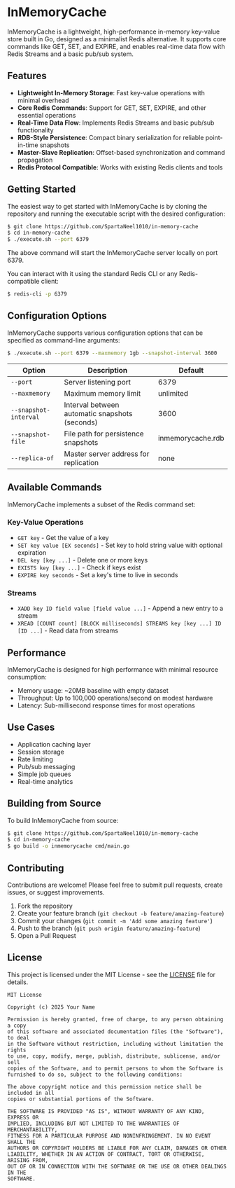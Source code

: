 # InMemoryCache

InMemoryCache is a lightweight, high-performance in-memory key-value store built in Go, designed as a minimalist Redis alternative. It supports core commands like GET, SET, and EXPIRE, and enables real-time data flow with Redis Streams and a basic pub/sub system.

## Features

- **Lightweight In-Memory Storage**: Fast key-value operations with minimal overhead
- **Core Redis Commands**: Support for GET, SET, EXPIRE, and other essential operations
- **Real-Time Data Flow**: Implements Redis Streams and basic pub/sub functionality
- **RDB-Style Persistence**: Compact binary serialization for reliable point-in-time snapshots
- **Master-Slave Replication**: Offset-based synchronization and command propagation
- **Redis Protocol Compatible**: Works with existing Redis clients and tools

## Getting Started

The easiest way to get started with InMemoryCache is by cloning the repository and running the executable script with the desired configuration:

```bash
$ git clone https://github.com/SpartaNeel1010/in-memory-cache
$ cd in-memory-cache
$ ./execute.sh --port 6379
```

The above command will start the InMemoryCache server locally on port 6379.

You can interact with it using the standard Redis CLI or any Redis-compatible client:

```bash
$ redis-cli -p 6379
```

## Configuration Options

InMemoryCache supports various configuration options that can be specified as command-line arguments:

```bash
$ ./execute.sh --port 6379 --maxmemory 1gb --snapshot-interval 3600
```

| Option | Description | Default |
|--------|-------------|---------|
| `--port` | Server listening port | 6379 |
| `--maxmemory` | Maximum memory limit | unlimited |
| `--snapshot-interval` | Interval between automatic snapshots (seconds) | 3600 |
| `--snapshot-file` | File path for persistence snapshots | inmemorycache.rdb |
| `--replica-of` | Master server address for replication | none |

## Available Commands

InMemoryCache implements a subset of the Redis command set:

### Key-Value Operations
- `GET key` - Get the value of a key
- `SET key value [EX seconds]` - Set key to hold string value with optional expiration
- `DEL key [key ...]` - Delete one or more keys
- `EXISTS key [key ...]` - Check if keys exist
- `EXPIRE key seconds` - Set a key's time to live in seconds


### Streams
- `XADD key ID field value [field value ...]` - Append a new entry to a stream
- `XREAD [COUNT count] [BLOCK milliseconds] STREAMS key [key ...] ID [ID ...]` - Read data from streams

## Performance

InMemoryCache is designed for high performance with minimal resource consumption:

- Memory usage: ~20MB baseline with empty dataset
- Throughput: Up to 100,000 operations/second on modest hardware
- Latency: Sub-millisecond response times for most operations

## Use Cases

- Application caching layer
- Session storage
- Rate limiting
- Pub/sub messaging
- Simple job queues
- Real-time analytics

## Building from Source

To build InMemoryCache from source:

```bash
$ git clone https://github.com/SpartaNeel1010/in-memory-cache
$ cd in-memory-cache
$ go build -o inmemorycache cmd/main.go
```

## Contributing

Contributions are welcome! Please feel free to submit pull requests, create issues, or suggest improvements.

1. Fork the repository
2. Create your feature branch (`git checkout -b feature/amazing-feature`)
3. Commit your changes (`git commit -m 'Add some amazing feature'`)
4. Push to the branch (`git push origin feature/amazing-feature`)
5. Open a Pull Request

## License

This project is licensed under the MIT License - see the [LICENSE](LICENSE) file for details.

```
MIT License

Copyright (c) 2025 Your Name

Permission is hereby granted, free of charge, to any person obtaining a copy
of this software and associated documentation files (the "Software"), to deal
in the Software without restriction, including without limitation the rights
to use, copy, modify, merge, publish, distribute, sublicense, and/or sell
copies of the Software, and to permit persons to whom the Software is
furnished to do so, subject to the following conditions:

The above copyright notice and this permission notice shall be included in all
copies or substantial portions of the Software.

THE SOFTWARE IS PROVIDED "AS IS", WITHOUT WARRANTY OF ANY KIND, EXPRESS OR
IMPLIED, INCLUDING BUT NOT LIMITED TO THE WARRANTIES OF MERCHANTABILITY,
FITNESS FOR A PARTICULAR PURPOSE AND NONINFRINGEMENT. IN NO EVENT SHALL THE
AUTHORS OR COPYRIGHT HOLDERS BE LIABLE FOR ANY CLAIM, DAMAGES OR OTHER
LIABILITY, WHETHER IN AN ACTION OF CONTRACT, TORT OR OTHERWISE, ARISING FROM,
OUT OF OR IN CONNECTION WITH THE SOFTWARE OR THE USE OR OTHER DEALINGS IN THE
SOFTWARE.
```
